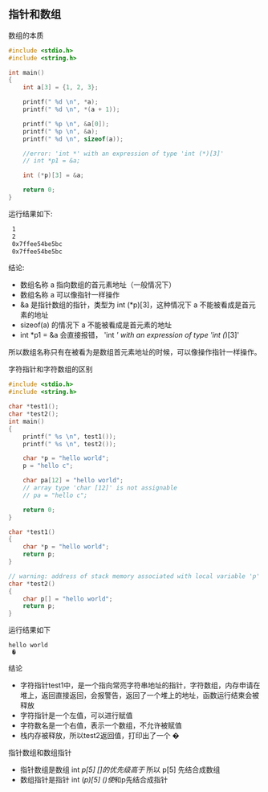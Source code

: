 ## 指针和数组

数组的本质
```C++
#include <stdio.h>
#include <string.h>

int main()
{
    int a[3] = {1, 2, 3};

    printf(" %d \n", *a);
    printf(" %d \n", *(a + 1));

    printf(" %p \n", &a[0]);
    printf(" %p \n", &a);
    printf(" %d \n", sizeof(a));

    //error: 'int *' with an expression of type 'int (*)[3]'
    // int *p1 = &a;

    int (*p)[3] = &a;

    return 0;
}
```
运行结果如下:
```bash
 1 
 2 
 0x7ffee54be5bc 
 0x7ffee54be5bc
```
结论:
* 数组名称 a 指向数组的首元素地址（一般情况下）
* 数组名称 a 可以像指针一样操作
* &a 是指针数组的指针，类型为 int (*p)[3]，这种情况下 a 不能被看成是首元素的地址
* sizeof(a) 的情况下 a 不能被看成是首元素的地址
* int *p1 = &a 会直接报错， 'int *' with an expression of type 'int (*)[3]'

所以数组名称只有在被看为是数组首元素地址的时候，可以像操作指针一样操作。


字符指针和字符数组的区别
```C++
#include <stdio.h>
#include <string.h>

char *test1();
char *test2();
int main()
{
    printf(" %s \n", test1());
    printf(" %s \n", test2());

    char *p = "hello world";
    p = "hello c";

    char pa[12] = "hello world";
    // array type 'char [12]' is not assignable
    // pa = "hello c";

    return 0;
}

char *test1()
{
    char *p = "hello world";
    return p;
}

// warning: address of stack memory associated with local variable 'p' returned [-Wreturn-stack-address]
char *test2()
{
    char p[] = "hello world";
    return p;
}
```
运行结果如下
```
hello world 
 � 
```
结论
* 字符指针test1中，是一个指向常亮字符串地址的指针，字符数组，内存申请在堆上，返回直接返回，会报警告，返回了一个堆上的地址，函数运行结束会被释放
* 字符指针是一个左值，可以进行赋值
* 字符数名是一个右值，表示一个数组，不允许被赋值
* 栈内存被释放，所以test2返回值，打印出了一个 � 


指针数组和数组指针
* 指针数组是数组 int *p[5]  []的优先级高于* 所以 p[5] 先结合成数组
* 数组指针是指针 int (*p)[5] ()使*和p先结合成指针

